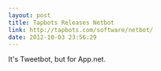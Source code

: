 ```yaml
---
layout: post
title: Tapbots Releases Netbot
link: http://tapbots.com/software/netbot/
date: 2012-10-03 23:56:29
---
```


It's Tweetbot, but for App.net.